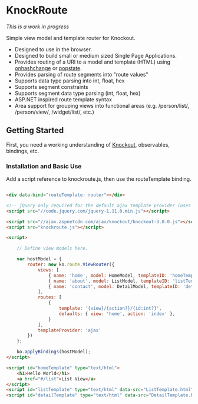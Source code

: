 # KnockRoute

*This is a work in progress*

Simple view model and template router for Knockout.

- Designed to use in the browser.
- Designed to build small or medium sized Single Page Applications.
- Provides routing of a URI to a model and template (HTML) using [onhashchange](https://developer.mozilla.org/en-US/docs/Web/API/Window.onhashchange) or [popstate](https://developer.mozilla.org/en-US/docs/Web/API/Window.onpopstate).
- Provides parsing of route segments into "route values"
 - Supports data type parsing into int, float, hex
 - Supports segment constraints
 - Supports segment data type parsing (int, float, hex)
 - ASP.NET inspired route template syntax
- Area support for grouping views into functional areas (e.g. /person/list/, /person/view/, /widget/list/, etc.)


## Getting Started

First, you need a working understanding of [Knockout](http://knockoutjs.com/), observables, bindings, etc.

### Installation and Basic Use

Add a script reference to knockroute.js, then use the routeTemplate binding.

```html

<div data-bind="routeTemplate: router"></div>

<!-- jQuery only required for the default ajax template provider (uses $.ajax) -->
<script src="//code.jquery.com/jquery-1.11.0.min.js"></script>

<script src="//ajax.aspnetcdn.com/ajax/knockout/knockout-3.0.0.js"></script>
<script src="knockroute.js"></script>

<script>    

    // Define view models here.

    var hostModel = {
        router: new ko.route.ViewRouter({
            views: [
                { name: 'home', model: HomeModel, templateID: 'homeTemplate' },
                { name: 'about', model: ListModel, templateID: 'listTemplate' },
                { name: 'contact', model: DetailModel, templateID: 'detailTemplate' }
            ],
            routes: [
                {
                    template: '{view}/{action?}/{id:int?}',
                    defaults: { view: 'home', action: 'index' },
                }
            ],
            templateProvider: 'ajax'
        })
    };

    ko.applyBindings(hostModel);
</script>

<script id="homeTemplate" type="text/html">
    <h1>Hello World</h1>
    <a href="#/list">List View</a>
</script>
<script id="listTemplate" type="text/html" data-src="ListTemplate.html"></script>
<script id="detailTemplate" type="text/html" data-src="DetailTemplate.html"></script>

```



